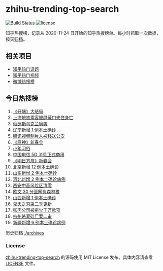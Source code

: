# zhihu-trending-top-search

[![Build Status](https://github.com/justjavac/zhihu-trending-top-search/workflows/ci/badge.svg?branch=main)](https://github.com/justjavac/zhihu-trending-top-search/actions)
[![license](https://img.shields.io/github/license/justjavac/zhihu-trending-top-search)](https://github.com/justjavac/zhihu-trending-top-search/blob/main/LICENSE)

知乎热搜榜，记录从 2020-11-24 日开始的知乎热搜榜单。每小时抓取一次数据，按天[归档](./archives)。

## 相关项目

- [知乎热门话题](https://github.com/justjavac/zhihu-trending-hot-questions)
- [知乎热门视频](https://github.com/justjavac/zhihu-trending-hot-video)
- [微博热搜榜](https://github.com/justjavac/weibo-trending-hot-search)

## 今日热搜榜

<!-- BEGIN -->
<!-- 最后更新时间 Wed Jan 26 2022 08:30:58 GMT+0800 (China Standard Time) -->

1. [《开端》大结局](https://www.zhihu.com/search?q=开端大结局)
1. [上海地铁乘客被屏蔽门夹住身亡](https://www.zhihu.com/search?q=上海地铁)
1. [俄罗斯乌克兰局势](https://www.zhihu.com/search?q=俄罗斯乌克兰)
1. [辽宁新增 1 例本土确诊](https://www.zhihu.com/search?q=辽宁新增)
1. [腾讯视频制片人被移送公安](https://www.zhihu.com/search?q=腾讯视频制片人)
1. [《原神》新春会](https://www.zhihu.com/search?q=原神)
1. [小年习俗](https://www.zhihu.com/search?q=小年)
1. [中国电信 5G 消息正式商用](https://www.zhihu.com/search?q=中国电信5g)
1. [《明日方舟》新春会](https://www.zhihu.com/search?q=明日方舟)
1. [北京新增 12 例本土确诊](https://www.zhihu.com/search?q=北京新增)
1. [山东新增 2 例本土确诊](https://www.zhihu.com/search?q=山东新增)
1. [河北新增 2 例本土确诊病例](https://www.zhihu.com/search?q=河北新增)
1. [西安中高风险区清零](https://www.zhihu.com/search?q=西安清零)
1. [欧文 30 分篮网负森林狼](https://www.zhihu.com/search?q=篮网)
1. [山西新增 1 例本土确诊](https://www.zhihu.com/search?q=山西新增)
1. [鬼灭之刃第二季更新](https://www.zhihu.com/search?q=鬼灭之刃)
1. [张杰公司被拖欠千万款项](https://www.zhihu.com/search?q=张杰公司)
1. [杭州杀妻碎尸案二审](https://www.zhihu.com/search?q=杭州杀妻碎尸案)
1. [新疆新增 6 例本土确诊病例](https://www.zhihu.com/search?q=新疆疫情)

<!-- END -->

历史归档 [./archives](./archives)

### License

[zhihu-trending-top-search](https://github.com/justjavac/zhihu-trending-top-search)
的源码使用 MIT License 发布。具体内容请查看 [LICENSE](./LICENSE) 文件。
